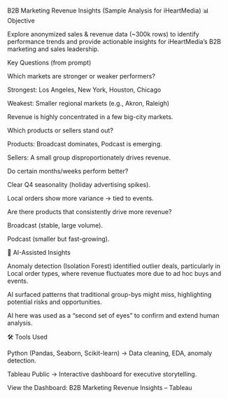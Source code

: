 B2B Marketing Revenue Insights (Sample Analysis for iHeartMedia)
📊 Objective

Explore anonymized sales & revenue data (~300k rows) to identify performance trends and provide actionable insights for iHeartMedia’s B2B marketing and sales leadership.

Key Questions (from prompt)

Which markets are stronger or weaker performers?

Strongest: Los Angeles, New York, Houston, Chicago

Weakest: Smaller regional markets (e.g., Akron, Raleigh)

Revenue is highly concentrated in a few big-city markets.

Which products or sellers stand out?

Products: Broadcast dominates, Podcast is emerging.

Sellers: A small group disproportionately drives revenue.

Do certain months/weeks perform better?

Clear Q4 seasonality (holiday advertising spikes).

Local orders show more variance → tied to events.

Are there products that consistently drive more revenue?

Broadcast (stable, large volume).

Podcast (smaller but fast-growing).

🤖 AI-Assisted Insights

Anomaly detection (Isolation Forest) identified outlier deals, particularly in Local order types, where revenue fluctuates more due to ad hoc buys and events.

AI surfaced patterns that traditional group-bys might miss, highlighting potential risks and opportunities.

AI here was used as a “second set of eyes” to confirm and extend human analysis.

🛠️ Tools Used

Python (Pandas, Seaborn, Scikit-learn) → Data cleaning, EDA, anomaly detection.

Tableau Public → Interactive dashboard for executive storytelling.

View the Dashboard: B2B Marketing Revenue Insights – Tableau
